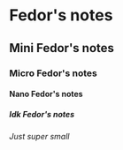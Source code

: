 # Fedor's notes
## Mini Fedor's notes
### Micro Fedor's notes
#### Nano Fedor's notes
##### Idk Fedor's notes
###### Just super small